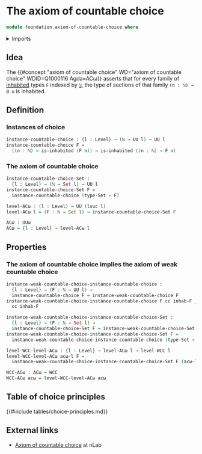 # The axiom of countable choice

```agda
module foundation.axiom-of-countable-choice where
```

<details><summary>Imports</summary>

```agda
open import elementary-number-theory.natural-numbers

open import foundation.axiom-of-weak-countable-choice
open import foundation.function-types
open import foundation.inhabited-types
open import foundation.sets
open import foundation.universe-levels
```

</details>

## Idea

The
{{#concept "axiom of countable choice" WD="axiom of countable choice" WDID=Q1000116 Agda=ACω}}
asserts that for every family of [inhabited](foundation.inhabited-types.md)
types `F` indexed by [`ℕ`](elementary-number-theory.natural-numbers.md), the
type of sections of that family `(n : ℕ) → B n` is inhabited.

## Definition

### Instances of choice

```agda
instance-countable-choice : {l : Level} → (ℕ → UU l) → UU l
instance-countable-choice F =
  ((n : ℕ) → is-inhabited (F n)) → is-inhabited ((n : ℕ) → F n)
```

### The axiom of countable choice

```agda
instance-countable-choice-Set :
  {l : Level} → (ℕ → Set l) → UU l
instance-countable-choice-Set F =
  instance-countable-choice (type-Set ∘ F)

level-ACω : (l : Level) → UU (lsuc l)
level-ACω l = (F : ℕ → Set l) → instance-countable-choice-Set F

ACω : UUω
ACω = {l : Level} → level-ACω l
```

## Properties

### The axiom of countable choice implies the axiom of weak countable choice

```agda
instance-weak-countable-choice-instance-countable-choice :
  {l : Level} → (F : ℕ → UU l) →
  instance-countable-choice F → instance-weak-countable-choice F
instance-weak-countable-choice-instance-countable-choice F cc inhab-F _ =
  cc inhab-F

instance-weak-countable-choice-instance-countable-choice-Set :
  {l : Level} → (F : ℕ → Set l) →
  instance-countable-choice-Set F → instance-weak-countable-choice-Set F
instance-weak-countable-choice-instance-countable-choice-Set F =
  instance-weak-countable-choice-instance-countable-choice (type-Set ∘ F)

level-WCC-level-ACω : {l : Level} → level-ACω l → level-WCC l
level-WCC-level-ACω acω-l F =
  instance-weak-countable-choice-instance-countable-choice-Set F (acω-l F)

WCC-ACω : ACω → WCC
WCC-ACω acω = level-WCC-level-ACω acω
```

## Table of choice principles

{{#include tables/choice-principles.md}}

## External links

- [Axiom of countable choice](https://ncatlab.org/nlab/show/countable+choice) at
  nLab
